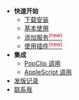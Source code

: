 * **快速开始**
	* [下载安装](general/quickstart/install.md)
	* [基本使用](general/quickstart/use.md)
	* [添加服务<sup style="color:red">(new)<sup>](general/quickstart/service.md)
	* [使用插件<sup style="color:red">(new)<sup>](general/quickstart/plugin.md)
* **集成**
	* [PopClip 调用](general/integration/popclip.md)
	* [AppleScript 调用](general/integration/applescript.md)
* [发版记录](general/release.md)
* [联系我](general/contact.md)
